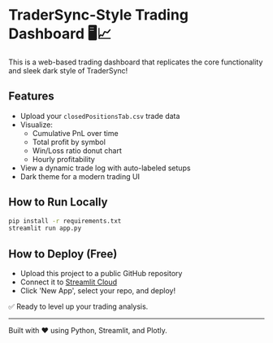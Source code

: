 
# TraderSync-Style Trading Dashboard 🖥️📈

This is a web-based trading dashboard that replicates the core functionality and sleek dark style of TraderSync!

## Features
- Upload your `closedPositionsTab.csv` trade data
- Visualize:
  - Cumulative PnL over time
  - Total profit by symbol
  - Win/Loss ratio donut chart
  - Hourly profitability
- View a dynamic trade log with auto-labeled setups
- Dark theme for a modern trading UI

## How to Run Locally

```bash
pip install -r requirements.txt
streamlit run app.py
```

## How to Deploy (Free)
- Upload this project to a public GitHub repository
- Connect it to [Streamlit Cloud](https://streamlit.io/cloud)
- Click 'New App', select your repo, and deploy!

✅ Ready to level up your trading analysis.

---
Built with ❤️ using Python, Streamlit, and Plotly.
